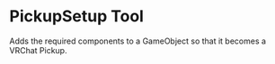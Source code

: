 # PickupSetup Tool

Adds the required components to a GameObject so that it becomes a VRChat Pickup.
